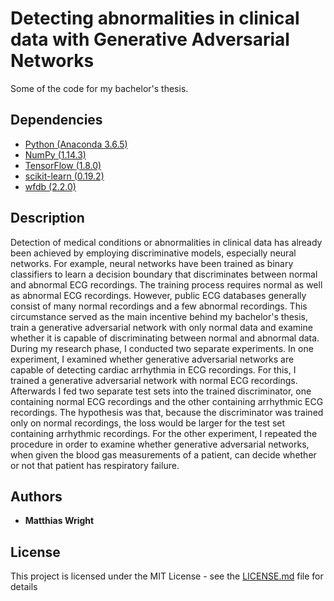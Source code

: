 # Detecting abnormalities in clinical data with Generative Adversarial Networks

Some of the code for my bachelor's thesis.

## Dependencies
* [Python (Anaconda 3.6.5)](https://anaconda.org/) 
* [NumPy (1.14.3)](http://www.numpy.org/) 
* [TensorFlow (1.8.0)](https://www.tensorflow.org/) 
* [scikit-learn (0.19.2)](http://scikit-learn.org/stable/) 
* [wfdb (2.2.0)](https://github.com/MIT-LCP/wfdb-python) 


## Description
Detection of medical conditions or abnormalities in clinical
data has already been achieved by employing discriminative models, especially
neural networks. For example, neural networks have been trained as binary
classifiers to learn a decision boundary that discriminates between normal
and abnormal ECG recordings. The training process requires normal as well as
abnormal ECG recordings. However, public ECG databases generally consist of
many normal recordings and a few abnormal recordings. This circumstance served
as the main incentive behind my bachelor's thesis, train a generative adversarial
network with only normal data and examine whether it is capable of discriminating between
normal and abnormal data. <br/>
During my research phase, I conducted two separate experiments. In one experiment, I examined
whether generative adversarial networks are capable of detecting cardiac arrhythmia in ECG recordings.
For this, I trained a generative adversarial network with normal ECG recordings. Afterwards
I fed two separate test sets into the trained discriminator, one containing normal ECG
recordings and the other containing arrhythmic ECG recordings. The hypothesis was that,
because the discriminator was trained only on normal recordings, the loss would be larger
for the test set containing arrhythmic recordings. For the other experiment, I repeated the
procedure in order to examine whether generative adversarial networks, when given the blood gas
measurements of a patient, can decide whether or not that patient has respiratory failure.


## Authors

* **Matthias Wright**

## License

This project is licensed under the MIT License - see the [LICENSE.md](LICENSE.md) file for details 
